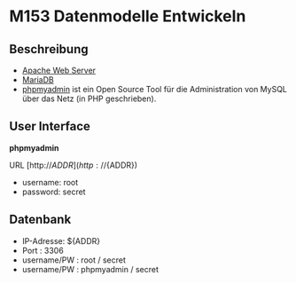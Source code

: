 # M153 Datenmodelle Entwickeln

## Beschreibung

* [Apache Web Server](https://httpd.apache.org/)
* [MariaDB](https://mariadb.org/)
* [phpmyadmin](https://www.phpmyadmin.net/) ist ein Open Source Tool für die Administration von MySQL über das Netz (in PHP geschrieben).

## User Interface

**phpmyadmin**
  
URL [http://${ADDR}](http://${ADDR})
	
* username: root
* password: secret

## Datenbank

* IP-Adresse: ${ADDR}
* Port      : 3306
* username/PW  : root / secret
* username/PW  : phpmyadmin / secret
